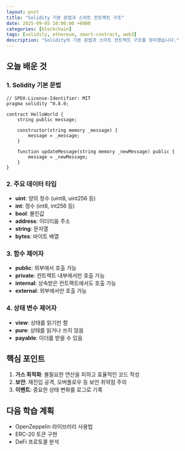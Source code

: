 ```yaml
---
layout: post
title: "Solidity 기본 문법과 스마트 컨트랙트 구조"
date: 2025-09-05 10:00:00 +0900
categories: [blockchain]
tags: [solidity, ethereum, smart-contract, web3]
description: "Solidity의 기본 문법과 스마트 컨트랙트 구조를 정리했습니다."
---
```


## 오늘 배운 것

### 1. Solidity 기본 문법

```solidity
// SPDX-License-Identifier: MIT
pragma solidity ^0.8.0;

contract HelloWorld {
    string public message;

    constructor(string memory _message) {
        message = _message;
    }

    function updateMessage(string memory _newMessage) public {
        message = _newMessage;
    }
}
```

### 2. 주요 데이터 타입

- **uint**: 양의 정수 (uint8, uint256 등)
- **int**: 정수 (int8, int256 등)
- **bool**: 불린값
- **address**: 이더리움 주소
- **string**: 문자열
- **bytes**: 바이트 배열

### 3. 함수 제어자

- **public**: 외부에서 호출 가능
- **private**: 컨트랙트 내부에서만 호출 가능
- **internal**: 상속받은 컨트랙트에서도 호출 가능
- **external**: 외부에서만 호출 가능

### 4. 상태 변수 제어자

- **view**: 상태를 읽기만 함
- **pure**: 상태를 읽거나 쓰지 않음
- **payable**: 이더를 받을 수 있음

## 핵심 포인트

1. **가스 최적화**: 불필요한 연산을 피하고 효율적인 코드 작성
2. **보안**: 재진입 공격, 오버플로우 등 보안 취약점 주의
3. **이벤트**: 중요한 상태 변화를 로그로 기록

## 다음 학습 계획

- OpenZeppelin 라이브러리 사용법
- ERC-20 토큰 구현
- DeFi 프로토콜 분석